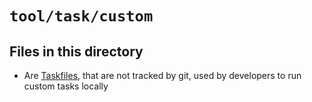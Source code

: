 # `tool/task/custom`

## Files in this directory

- Are [Taskfiles](https://taskfile.dev), that are not tracked by git, used by developers to run custom tasks locally
